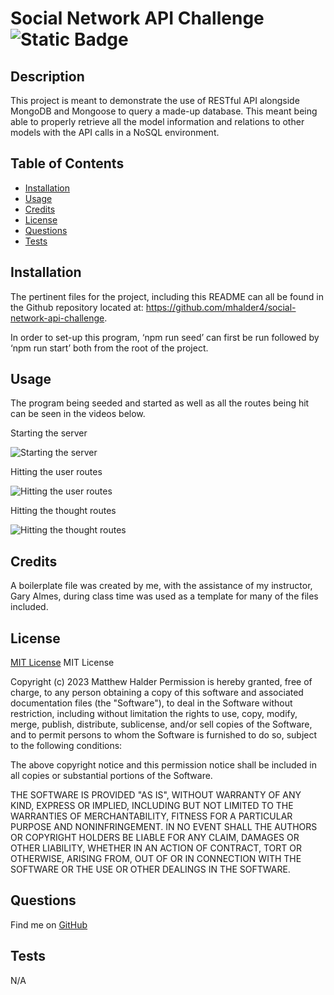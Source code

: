 # Social Network API Challenge	![Static Badge](https://img.shields.io/badge/MIT_License-grey)
## Description
This project is meant to demonstrate the use of RESTful API alongside MongoDB and Mongoose to query a made-up database. This meant being able to properly retrieve all the model information and relations to other models with the API calls in a NoSQL environment.
## Table of Contents
- [Installation](#installation)
- [Usage](#usage)
- [Credits](#credits)
- [License](#license)
- [Questions](#questions)
- [Tests](#tests)
## Installation
The pertinent files for the project, including this README can all be found in the Github repository located at: https://github.com/mhalder4/social-network-api-challenge.

In order to set-up this program, ‘npm run seed’ can first be run followed by ‘npm run start’ both from the root of the project.
## Usage
The program being seeded and started as well as all the routes being hit can be seen in the videos below.

Starting the server

![Starting the server](./assets/gifs/starting-server.gif)

Hitting the user routes

![Hitting the user routes](./assets/gifs/users-routes.gif)

Hitting the thought routes

![Hitting the thought routes](./assets/gifs/thoughts-routes.gif)
## Credits
A boilerplate file was created by me, with the assistance of my instructor, Gary Almes, during class time was used as a template for many of the files included.
## License
[MIT License](https://choosealicense.com/licenses/mit/)
MIT License

Copyright (c) 2023 Matthew Halder
Permission is hereby granted, free of charge, to any person obtaining a copy
of this software and associated documentation files (the "Software"), to deal
in the Software without restriction, including without limitation the rights
to use, copy, modify, merge, publish, distribute, sublicense, and/or sell
copies of the Software, and to permit persons to whom the Software is
furnished to do so, subject to the following conditions:

The above copyright notice and this permission notice shall be included in all
copies or substantial portions of the Software.

THE SOFTWARE IS PROVIDED "AS IS", WITHOUT WARRANTY OF ANY KIND, EXPRESS OR
IMPLIED, INCLUDING BUT NOT LIMITED TO THE WARRANTIES OF MERCHANTABILITY,
FITNESS FOR A PARTICULAR PURPOSE AND NONINFRINGEMENT. IN NO EVENT SHALL THE
AUTHORS OR COPYRIGHT HOLDERS BE LIABLE FOR ANY CLAIM, DAMAGES OR OTHER
LIABILITY, WHETHER IN AN ACTION OF CONTRACT, TORT OR OTHERWISE, ARISING FROM,
OUT OF OR IN CONNECTION WITH THE SOFTWARE OR THE USE OR OTHER DEALINGS IN THE
SOFTWARE.
## Questions
Find me on [GitHub](https://github.com/mhalder4)
## Tests
N/A
